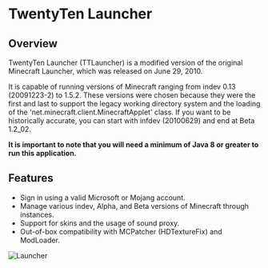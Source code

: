 # TwentyTen Launcher

## Overview
TwentyTen Launcher (TTLauncher) is a modified version of the original Minecraft Launcher, which was released on June 29, 2010.

It is capable of running versions of Minecraft ranging from indev 0.13 (20091223-2) to 1.5.2. These versions were chosen because they were the first and last to support the legacy working directory system and the loading of the 'net.minecraft.client.MinecraftApplet' class. If you want to be historically accurate, you can start with infdev (20100629) and end at Beta 1.2_02.

__It is important to note that you will need a minimum of Java 8 or greater to run this application.__
## Features
- Sign in using a valid Microsoft or Mojang account.
- Manage various indev, Alpha, and Beta versions of Minecraft through instances.
- Support for skins and the usage of sound proxy.
- Out-of-box compatibility with MCPatcher (HDTextureFix) and ModLoader.

![Launcher](https://i.imgur.com/CNB25rv.png)
